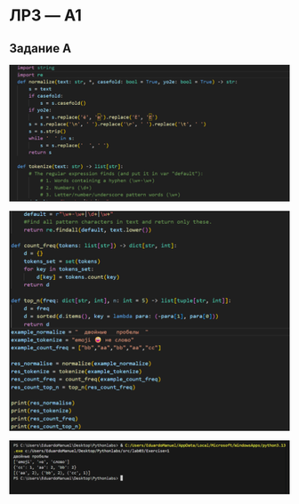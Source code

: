 # ЛР3 — A1

## Задание A
![01_greeting](../../images/lab03/01.png)


![02_sum_avg](../../images/lab03/02.png)


![03_discount_vat](../../images/lab03/03.png)

